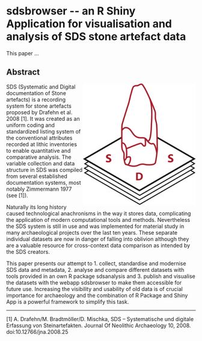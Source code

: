 # sdsbrowser -- an R Shiny Application for visualisation and analysis of SDS stone artefact data

This paper ...

## Abstract

<img align="right" src="figures/Logo_SDS_colour_300dpi.png" width = 300>

SDS (Systematic and Digital documentation of Stone artefacts) is a recording system for stone artefacts proposed by Drafehn et al. 2008 [1]. It was created as an uniform coding and standardized listing system of the conventional attributes recorded at lithic inventories to enable quantitative and comparative analysis. The variable collection and data structure in SDS was compiled from several established documentation systems, most notably Zimmermann 1977 (see [1]).

Naturally its long history caused technological anachronisms in the way it stores data, complicating the application of modern computational tools and methods. Nevertheless the SDS system is still in use and was implemented for material study in many archaeological projects over the last ten years. These separate individual datasets are now in danger of falling into oblivion although they are a valuable resource for cross-context data comparison as intended by the SDS creators.

This paper presents our attempt to 1. collect, standardise and modernise SDS data and metadata, 2. analyse and compare different datasets with tools provided in an own R package sdsanalysis and 3. publish and visualise the datasets with the webapp sdsbrowser to make them accessible for future use. Increasing the visibility and usability of old data is of crucial importance for archaeology and the combination of R Package and Shiny App is a powerful framework to simplify this task.

***

[1] A. Drafehn/M. Bradtmöller/D. Mischka, SDS – Systematische und digitale Erfassung von Steinartefakten. Journal Of Neolithic Archaeology 10, 2008. doi:10.12766/jna.2008.25
